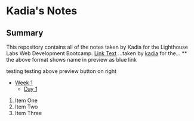# Kadia's Notes
## Summary 

This repository contains all of the notes taken by Kadia for the Lighthouse Labs Web Development Bootcamp.
[Link Text](URL)
...taken by [kadia](https://github.com/kadia5/README.md/commit/0069d3c3faf5da4af109236b484f962028f47764) for the...
** the above format shows name in preview as blue link

testing testing above preview button on right

* [Week 1](/Week_1)
  * [Day 1](/Week_1/Day_1)

1. Item One 
2. Item Two
3. Item Three
